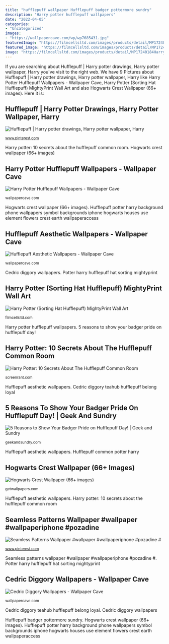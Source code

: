```yaml
---
title: "hufflepuff wallpaper Hufflepuff badger pottermore sundry"
description: "Harry potter hufflepuff wallpapers"
date: "2022-04-05"
categories:
- "Uncategorized"
images:
- "https://wallpapercave.com/wp/wp7685431.jpg"
featuredImage: "https://filmcellsltd.com/images/products/detail/MP17240184HarryPotterSortingHatHufflepuffMightyPrint.jpg"
featured_image: "https://filmcellsltd.com/images/products/detail/MP17240184HarryPotterSortingHatHufflepuffMightyPrint.jpg"
image: "https://filmcellsltd.com/images/products/detail/MP17240184HarryPotterSortingHatHufflepuffMightyPrint.jpg"
---
```


If you are searching about Hufflepuff | Harry potter drawings, Harry potter wallpaper, Harry you've visit to the right web. We have 9 Pictures about Hufflepuff | Harry potter drawings, Harry potter wallpaper, Harry like Harry Potter Hufflepuff Wallpapers - Wallpaper Cave, Harry Potter (Sorting Hat Hufflepuff) MightyPrint Wall Art and also Hogwarts Crest Wallpaper (66+ images). Here it is:

## Hufflepuff | Harry Potter Drawings, Harry Potter Wallpaper, Harry

![Hufflepuff | Harry potter drawings, Harry potter wallpaper, Harry](https://i.pinimg.com/736x/e6/b2/55/e6b255747e617cbdeafd1700b2c123f7.jpg "Hogwarts harry potter crest hufflepuff ravenclaw iphone wallpapers wallpaperaccess getwallpapers")

<small>www.pinterest.com</small>

Harry potter: 10 secrets about the hufflepuff common room. Hogwarts crest wallpaper (66+ images)

## Harry Potter Hufflepuff Wallpapers - Wallpaper Cave

![Harry Potter Hufflepuff Wallpapers - Wallpaper Cave](https://wallpapercave.com/wp/wp3546042.jpg "Harry potter: 10 secrets about the hufflepuff common room")

<small>wallpapercave.com</small>

Hogwarts crest wallpaper (66+ images). Hufflepuff potter harry background phone wallpapers symbol backgrounds iphone hogwarts houses use element flowers crest earth wallpaperaccess

## Hufflepuff Aesthetic Wallpapers - Wallpaper Cave

![Hufflepuff Aesthetic Wallpapers - Wallpaper Cave](https://wallpapercave.com/wp/wp7685431.jpg "Cedric diggory teahub hufflepuff belong loyal")

<small>wallpapercave.com</small>

Cedric diggory wallpapers. Potter harry hufflepuff hat sorting mightyprint

## Harry Potter (Sorting Hat Hufflepuff) MightyPrint Wall Art

![Harry Potter (Sorting Hat Hufflepuff) MightyPrint Wall Art](https://filmcellsltd.com/images/products/detail/MP17240184HarryPotterSortingHatHufflepuffMightyPrint.jpg "Hogwarts crest wallpaper (66+ images)")

<small>filmcellsltd.com</small>

Harry potter hufflepuff wallpapers. 5 reasons to show your badger pride on hufflepuff day!

## Harry Potter: 10 Secrets About The Hufflepuff Common Room

![Harry Potter: 10 Secrets About The Hufflepuff Common Room](https://static1.srcdn.com/wordpress/wp-content/uploads/2019/07/hufflepuff.jpg "Hufflepuff common potter harry")

<small>screenrant.com</small>

Hufflepuff aesthetic wallpapers. Cedric diggory teahub hufflepuff belong loyal

## 5 Reasons To Show Your Badger Pride On Hufflepuff Day! | Geek And Sundry

![5 Reasons to Show Your Badger Pride on Hufflepuff Day! | Geek and Sundry](http://geekandsundry.com/wp-content/uploads/2016/03/Harry-Potter-BlogHogwarts-Hufflepuff-Copa-Casas-Pottermore.png "5 reasons to show your badger pride on hufflepuff day!")

<small>geekandsundry.com</small>

Hufflepuff aesthetic wallpapers. Hufflepuff common potter harry

## Hogwarts Crest Wallpaper (66+ Images)

![Hogwarts Crest Wallpaper (66+ images)](http://getwallpapers.com/wallpaper/full/a/5/6/123809.jpg "Hufflepuff potter harry background phone wallpapers symbol backgrounds iphone hogwarts houses use element flowers crest earth wallpaperaccess")

<small>getwallpapers.com</small>

Hufflepuff aesthetic wallpapers. Harry potter: 10 secrets about the hufflepuff common room

## Seamless Patterns Wallpaper #wallpaper #wallpaperiphone #pozadine #

![Seamless Patterns Wallpaper #wallpaper #wallpaperiphone #pozadine #](https://i.pinimg.com/736x/70/d0/35/70d035a0c507ef18a592d34715f7b1ec.jpg "Hufflepuff common potter harry")

<small>www.pinterest.com</small>

Seamless patterns wallpaper #wallpaper #wallpaperiphone #pozadine #. Potter harry hufflepuff hat sorting mightyprint

## Cedric Diggory Wallpapers - Wallpaper Cave

![Cedric Diggory Wallpapers - Wallpaper Cave](https://wallpapercave.com/wp/wp6665299.jpg "5 reasons to show your badger pride on hufflepuff day!")

<small>wallpapercave.com</small>

Cedric diggory teahub hufflepuff belong loyal. Cedric diggory wallpapers

Hufflepuff badger pottermore sundry. Hogwarts crest wallpaper (66+ images). Hufflepuff potter harry background phone wallpapers symbol backgrounds iphone hogwarts houses use element flowers crest earth wallpaperaccess

